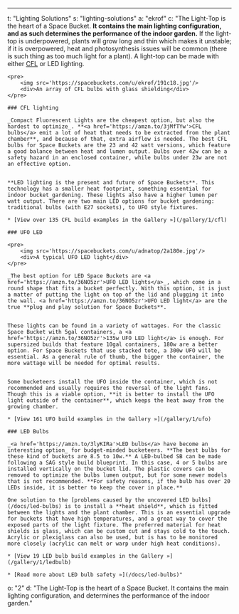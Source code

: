 ---
t: "Lighting Solutions"
s: "lighting-solutions"
a: "ekrof"
c: "The Light-Top is the heart of a Space Bucket. **It contains the main lighting configuration, and as such determines the performance of the indoor garden.** If the light-top is underpowered, plants will grow long and thin which makes it unstable; if it is overpowered, heat and photosynthesis issues will be common (there is such thing as too much light for a plant). A light-top can be made with either <a href='https://amzn.to/3jMfTYw'>CFL</a> or LED lighting.

    <pre>
        <img src='https://spacebuckets.com/u/ekrof/191c18.jpg'/>
        <div>An array of CFL bulbs with glass shielding</div>
    </pre>

    ### CFL lighting
    
    _Compact Fluorescent Lights are the cheapest option, but also the hardest to optimize_. **<a href='https://amzn.to/3jMfTYw'>CFL bulbs</a> emit a lot of heat that needs to be extracted from the plant chamber**, and because of that, extra airflow is needed. The best CFL bulbs for Space Buckets are the 23 and 42 watt versions, which feature a good balance between heat and lumen output. Bulbs over 42w can be a safety hazard in an enclosed container, while bulbs under 23w are not an effective option.


    **LED lighting is the present and future of Space Buckets**. This technology has a smaller heat footprint, something essential for indoor bucket gardening. These lights also have a higher lumen per watt output. There are two main LED options for bucket gardening: traditional bulbs (with E27 sockets), to UFO style fixtures.

    * [View over 135 CFL build examples in the Gallery »](/gallery/1/cfl)

    ### UFO LED

    <pre>
        <img src='https://spacebuckets.com/u/adnatop/2a180e.jpg'/>
        <div>A typical UFO LED light</div>
    </pre>

    _The best option for LED Space Buckets are <a href='https://amzn.to/36NO5zr'>UFO LED lights</a>_, which come in a round shape that fits a bucket perfectly. With this option, it is just a matter of putting the light on top of the lid and plugging it into the wall. <a href='https://amzn.to/36NO5zr'>UFO LED light</a> are the true **plug and play solution for Space Buckets**.


    These lights can be found in a variety of wattages. For the classic Space Bucket with 5gal containers, a <a href='https://amzn.to/36NO5zr'>135w UFO LED light</a> is enough. For supersized builds that feature 10gal containers, 180w are a better option. For Space Buckets that use stacked tote, a 300w UFO will be essential. As a general rule of thumb, the bigger the container, the more wattage will be needed for optimal results.


    Some bucketeers install the UFO inside the container, which is not recommended and usually requires the reversal of the light fans. Though this is a viable option, **it is better to install the UFO light outside of the container**, which keeps the heat away from the growing chamber.
    
    * [View 161 UFO build examples in the Gallery »](/gallery/1/ufo)
    
    ### LED Bulbs

    _<a href='https://amzn.to/3lyKIRa'>LED bulbs</a> have become an interesting option_ for budget-minded bucketeers. **The best bulbs for these kind of buckets are 8.5 to 10w.** A LED-bulbed SB can be made following a SAG style build blueprint. In this case, 4 or 5 bulbs are installed vertically on the bucket lid. The plastic covers can be removed to optimize the bulbs lumen output, but for some newer models that is not recommended. **For safety reasons, if the bulb has over 20 LEDs inside, it is better to keep the cover in place.**

    One solution to the [problems caused by the uncovered LED bulbs](/docs/led-bulbs) is to install a **heat shield**, which is fitted between the lights and the plant chamber. This is an essential upgrade for buckets that have high temperatures, and a great way to cover the exposed parts of the light fixture. The preferred material for heat shields is glass, which can be custom cut and stays cold to the touch. Acrylic or plexiglass can also be used, but is has to be monitored more closely (acrylic can melt or warp under high heat conditions).

    * [View 19 LED bulb build examples in the Gallery »](/gallery/1/ledbulb)

    * [Read more about LED bulb safety »](/docs/led-bulbs)"
o: "2"
d: "The Light-Top is the heart of a Space Bucket. It contains the main lighting configuration, and determines the performance of the indoor garden."